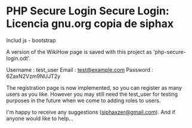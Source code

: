 PHP Secure Login Secure Login: Licencia gnu.org copia de siphax 
==============
Includ js - bootstrap

A version of the WikiHow page is saved with this project as 'php-secure-login.odt'.


Username	: test_user 
Email		: test@example.com 
Password	: 6ZaxN2Vzm9NUJT2y

The registration page is now implemented, so you can register as many users as you like.  However you may still need the test_user for testing purposes in the future when we come to adding roles to users.

I'm happy to receive any suggestions (siphaxzer@gmail.com).  And if anyone would like to help...

